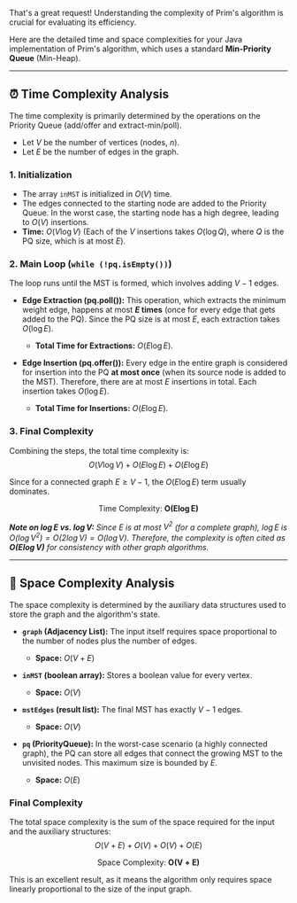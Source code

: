 That's a great request! Understanding the complexity of Prim's algorithm is crucial for evaluating its efficiency.

Here are the detailed time and space complexities for your Java implementation of Prim's algorithm, which uses a standard **Min-Priority Queue** (Min-Heap).

---

## ⏰ Time Complexity Analysis

The time complexity is primarily determined by the operations on the Priority Queue ($\text{add}$/$\text{offer}$ and $\text{extract-min}$/$\text{poll}$).

* Let $V$ be the number of vertices (nodes, $n$).
* Let $E$ be the number of edges in the graph.

### 1. Initialization
* The array `inMST` is initialized in $O(V)$ time.
* The edges connected to the starting node are added to the Priority Queue. In the worst case, the starting node has a high degree, leading to $O(V)$ insertions.
* **Time:** $O(V \log V)$ (Each of the $V$ insertions takes $O(\log Q)$, where $Q$ is the PQ size, which is at most $E$).

### 2. Main Loop (`while (!pq.isEmpty())`)
The loop runs until the MST is formed, which involves adding $V-1$ edges.

* **Edge Extraction ($\text{pq.poll()}$):** This operation, which extracts the minimum weight edge, happens at most **$E$ times** (once for every edge that gets added to the PQ). Since the PQ size is at most $E$, each extraction takes $O(\log E)$.
    * **Total Time for Extractions:** $O(E \log E)$.

* **Edge Insertion ($\text{pq.offer()}$):** Every edge in the entire graph is considered for insertion into the PQ **at most once** (when its source node is added to the MST). Therefore, there are at most $E$ insertions in total. Each insertion takes $O(\log E)$.
    * **Total Time for Insertions:** $O(E \log E)$.

### 3. Final Complexity

Combining the steps, the total time complexity is:
$$O(V \log V) + O(E \log E) + O(E \log E)$$

Since for a connected graph $E \ge V-1$, the $O(E \log E)$ term usually dominates.

$$\text{Time Complexity: } \mathbf{O(E \log E)}$$

***Note on $\mathbf{\log E}$ vs. $\mathbf{\log V}$:** Since $E$ is at most $V^2$ (for a complete graph), $\log E$ is $O(\log V^2) = O(2 \log V) = O(\log V)$. Therefore, the complexity is often cited as $\mathbf{O(E \log V)}$ for consistency with other graph algorithms.*

---

## 💾 Space Complexity Analysis

The space complexity is determined by the auxiliary data structures used to store the graph and the algorithm's state.

* **`graph` (Adjacency List):** The input itself requires space proportional to the number of nodes plus the number of edges.
    * **Space:** $O(V + E)$

* **`inMST` (boolean array):** Stores a boolean value for every vertex.
    * **Space:** $O(V)$

* **`mstEdges` (result list):** The final MST has exactly $V-1$ edges.
    * **Space:** $O(V)$

* **`pq` (PriorityQueue):** In the worst-case scenario (a highly connected graph), the PQ can store all edges that connect the growing MST to the unvisited nodes. This maximum size is bounded by $E$.
    * **Space:** $O(E)$

### Final Complexity
The total space complexity is the sum of the space required for the input and the auxiliary structures:
$$O(V + E) + O(V) + O(V) + O(E)$$

$$\text{Space Complexity: } \mathbf{O(V + E)}$$

This is an excellent result, as it means the algorithm only requires space linearly proportional to the size of the input graph.

